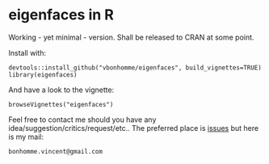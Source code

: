 # eigenfaces in R
 Working - yet minimal - version. Shall be released to CRAN at some point.

Install with:
```
devtools::install_github("vbonhomme/eigenfaces", build_vignettes=TRUE)
library(eigenfaces)
```

And have a look to the vignette:

```
browseVignettes("eigenfaces")
```

Feel free to contact me should you have any idea/suggestion/critics/request/etc.. The preferred place is [issues](https://github.com/vbonhomme/eigenfaces/issues) but here is my mail:
```
bonhomme.vincent@gmail.com
```

